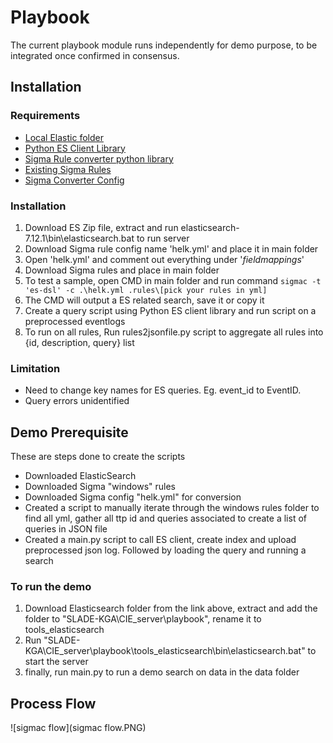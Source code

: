 # Playbook

The current playbook module runs independently for demo purpose, to be integrated once confirmed in consensus. 

## Installation

### Requirements

- [Local Elastic folder](https://www.elastic.co/downloads/elasticsearch)
- [Python ES Client Library](https://elasticsearch-py.readthedocs.io/en/v7.12.1/)
- [Sigma Rule converter python library](https://pypi.org/project/sigmatools/)
- [Existing Sigma Rules](https://github.com/SigmaHQ/sigma/tree/master/rules)
- [Sigma Converter Config](https://github.com/SigmaHQ/sigma/tree/master/tools/config)

### Installation

1. Download ES Zip file, extract and run elasticsearch-7.12.1\bin\elasticsearch.bat to run server
2. Download Sigma rule config name 'helk.yml' and place it in main folder
3. Open 'helk.yml' and comment out everything under '*fieldmappings*'
4. Download Sigma rules and place in main folder
5. To test a sample, open CMD in main folder and run command ```sigmac -t 'es-dsl' -c .\helk.yml .rules\[pick your rules in yml]```
6. The CMD will output a ES related search, save it or copy it
7. Create a query script using Python ES client library and run script on a preprocessed eventlogs
8. To run on all rules, Run rules2jsonfile.py script to aggregate all rules into {id, description, query} list

### Limitation

- Need to change key names for ES queries. Eg. event_id to EventID.
- Query errors unidentified

## Demo Prerequisite

These are steps done to create the scripts

- Downloaded ElasticSearch
- Downloaded Sigma "windows" rules
- Downloaded Sigma config "helk.yml" for conversion
- Created a script to manually iterate through the windows rules folder to find all yml, gather all ttp id and queries associated to create a list of queries in JSON file
- Created a main.py script to call ES client, create index and upload preprocessed json log. Followed by loading the query and running a search

### To run the demo

1. Download Elasticsearch folder from the link above, extract and add the folder to "SLADE-KGA\CIE_server\playbook\", rename it to tools_elasticsearch
2. Run "SLADE-KGA\CIE_server\playbook\tools_elasticsearch\bin\elasticsearch.bat" to start the server
3. finally, run main.py to run a demo search on data in the data folder

## Process Flow

![sigmac flow](sigmac flow.PNG)

